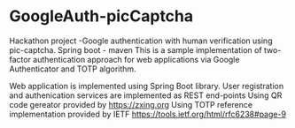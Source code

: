 # GoogleAuth-picCaptcha
Hackathon project -Google authentication with human verification using pic-captcha. Spring boot - maven 
This is a sample implementation of two-factor authentication approach for web applications via Google Authenticator and TOTP algorithm.

Web application is implemented using Spring Boot library.
User registration and authenication services are implemented as REST end-points
Using QR code gereator provided by https://zxing.org
Using TOTP reference implementation provided by IETF https://tools.ietf.org/html/rfc6238#page-9

